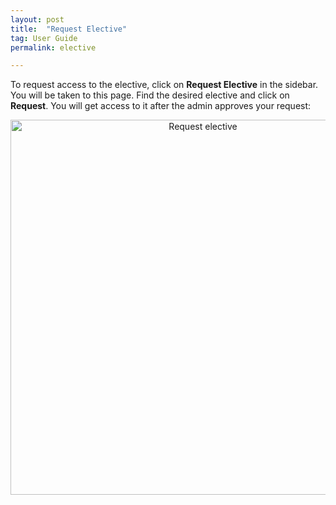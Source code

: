 ```yaml
---
layout: post
title:  "Request Elective"
tag: User Guide
permalink: elective

---
```


To request access to the elective, click on **Request Elective** in the sidebar. You will be taken to this page. Find the desired elective and click on  **Request**. You will get access to it after the admin approves your request:

<p align='center'>
<img src="/IU-Alumni-Static-Site-Generated-Documentation/assets/request-elective.png" alt="Request elective" width="600"/>
</p>

